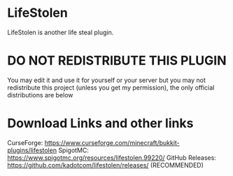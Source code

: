 # LifeStolen

LifeStolen is another life steal plugin.

# DO NOT REDISTRIBUTE THIS PLUGIN

You may edit it and use it for yourself or your server but you may not redistribute this project (unless you get my permission), the only official distributions are below


# Download Links and other links

CurseForge: https://www.curseforge.com/minecraft/bukkit-plugins/lifestolen
SpigotMC: https://www.spigotmc.org/resources/lifestolen.99220/
GitHub Releases: https://github.com/kadotcom/lifestolen/releases/ (RECOMMENDED)
